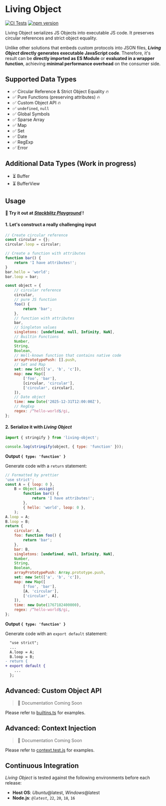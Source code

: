 # Living Object

[![CI Tests](https://github.com/zhangyx1998/living-object/actions/workflows/test.yaml/badge.svg)](https://github.com/zhangyx1998/living-object/actions/workflows/test.yaml) [![npm version](https://img.shields.io/npm/v/living-object.svg?maxAge=3600)](https://npmjs.com/package/living-object)

Living Object serializes JS Objects into executable JS code. It preserves circular references and strict object equality.

Unlike other solutions that embeds custom protocols into JSON files, **_Living Object_ directly generates executable JavaScript code**. Therefore, it's result can be **directly imported as ES Module** or **evaluated in a wrapper function**, achieving **minimal performance overhead** on the consumer side.

<!-- LINK TO DOCUMENTATION -->

## Supported Data Types

- ✅ Circular Reference & Strict Object Equality 🔥
- ✅ Pure Functions (preserving attributes) 🔥
- ✅ Custom Object API 🔥
- ✅ `undefined`, `null`
- ✅ Global Symbols
- ✅ Sparse Array
- ✅ Map
- ✅ Set
- ✅ Date
- ✅ RegExp
- ✅ Error

## Additional Data Types (Work in progress)

- ⏳ Buffer
- ⏳ BufferView

## Usage

**👋 Try it out at _[Stackblitz Playground](https://stackblitz.com/edit/living-object?file=demo.js)_ !**

#### 1. Let's construct a really challenging input

```js
// Create circular reference
const circular = {};
circular.loop = circular;

// Create a function with attributes
function bar() {
    return 'I have attributes!';
}
bar.hello = 'world';
bar.loop = bar;

const object = {
    // circular reference
    circular,
    // pure JS function
    foo() {
        return 'bar';
    },
    // function with attributes
    bar,
    // Singleton values
    singletons: [undefined, null, Infinity, NaN],
    // Builtin Functions
    Number,
    String,
    Boolean,
    // Well-known function that contains native code
    arrayPrototypePush: [].push,
    // Set and Map
    set: new Set(['a', 'b', 'c']),
    map: new Map([
        ['foo', 'bar'],
        [circular, 'circular'],
        ['circular', circular],
    ]),
    // Date object
    time: new Date('2025-12-31T12:00:00Z'),
    // RegExp
    regex: /^hello-world$/gi,
};
```

#### 2. Serialize it with _Living Object_

```js
import { stringify } from 'living-object';

console.log(stringify(object, { type: 'function' }));
```

**Output `{ type: 'function' }`**

Generate code with a `return` statement:

```js
// Formatted by prettier
'use strict';
const A = { loop: 0 },
    B = Object.assign(
        function bar() {
            return 'I have attributes!';
        },
        { hello: 'world', loop: 0 },
    );
A.loop = A;
B.loop = B;
return {
    circular: A,
    foo: function foo() {
        return 'bar';
    },
    bar: B,
    singletons: [undefined, null, Infinity, NaN],
    Number,
    String,
    Boolean,
    arrayPrototypePush: Array.prototype.push,
    set: new Set(['a', 'b', 'c']),
    map: new Map([
        ['foo', 'bar'],
        [A, 'circular'],
        ['circular', A],
    ]),
    time: new Date(1767182400000),
    regex: /^hello-world$/gi,
};
```

**Output `{ type: 'function' }`**

Generate code with an `export default` statement:

```diff
  "use strict";
  ...
  A.loop = A;
  B.loop = B;
- return {
+ export default {
    ...
  };
```

## Advanced: Custom Object API

> 📄 Documentation Coming Soon

Please refer to [builtins.ts](./src/handles/builtins.ts) for examples.

## Advanced: Context Injection

> 📄 Documentation Coming Soon

Please refer to [context.test.js](./tests/07.context.test.js) for examples.

## Continuous Integration

_Living Object_ is tested against the following environments before each release:

- **Host OS**: _Ubuntu_@latest, _Windows_@latest
- **Node.js**: _`@latest`_, `22`, `20`, `18`, `16`
